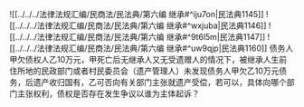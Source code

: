 ![[../../../法律法规汇编/民商法/民法典/第六编 继承#^iju7on|民法典1145]]
![[../../../法律法规汇编/民商法/民法典/第六编 继承#^wxjuba|民法典1146]]
![[../../../法律法规汇编/民商法/民法典/第六编 继承#^9t6l5m|民法典1147]]
![[../../../法律法规汇编/民商法/民法典/第六编 继承#^uw9qjp|民法典1160]]
债务人甲欠债权人乙10万元，甲死亡后无继承人又无受遗赠人的情况下，被继承人生前住所地的民政部门或者村民委员会（遗产管理人）未发现债务人甲欠乙10万元债务，后遗产收归国有，乙可否向有关部门主张就遗产受偿，若可以，具体向哪个部门主张权利，债权是否存在发生争议以谁为主体起诉？